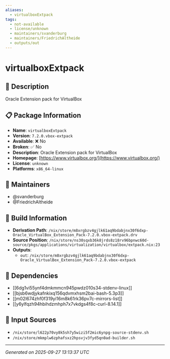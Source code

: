 ```yaml
---
aliases:
  - virtualboxExtpack
tags:
  - not-available
  - license/unknown
  - maintainers/svanderburg
  - maintainers/FriedrichAltheide
  - outputs/out
---
```


# virtualboxExtpack

## 📝 Description

Oracle Extension pack for VirtualBox

## 📋 Package Information

- **Name**: `virtualboxExtpack`
- **Version**: `7.2.0.vbox-extpack`
- **Available**: ❌ No
- **Broken**: ✅ No
- **Description**: Oracle Extension pack for VirtualBox
- **Homepage**: [https://www.virtualbox.org/](https://www.virtualbox.org/)
- **License**: `unknown`
- **Platforms**: `x86_64-linux`
## 👥 Maintainers

- @svanderburg
- @FriedrichAltheide


## 🔧 Build Information

- **Derivation Path**: `/nix/store/m8xrgbzv4gjlk61aq9bdabjnx30f6dxp-Oracle_VirtualBox_Extension_Pack-7.2.0.vbox-extpack.drv`
- **Source Position**: `/nix/store/ns30sqxb36k8jrds8z18rv96bpnwc60d-source/pkgs/applications/virtualization/virtualbox/extpack.nix:23`
- **Outputs**:
  - `out`:  `/nix/store/m8xrgbzv4gjlk61aq9bdabjnx30f6dxp-Oracle_VirtualBox_Extension_Pack-7.2.0.vbox-extpack`

## 🔗 Dependencies

- [[6dg1vi55ynf4dmkmmcn945pwdz010s34-stdenv-linux]]
- [[bjsb6wdjykafnkixq156qdvmxhsm2bai-bash-5.3p3]]
- [[m02l674zhf0f319yi16m8k61rk36pv7c-mirrors-list]]
- [[y6ylfqzh94hbihdzmhph7x7vkdgs4f8c-curl-8.14.1]]

## 📁 Input Sources

- `/nix/store/l622p70vy8k5sh7y5wizi5f2mic6ynpg-source-stdenv.sh`
- `/nix/store/mkmplw6zphafsxz2hpsvjv3fyd5qn0ad-builder.sh`

---
*Generated on 2025-09-27 13:13:37 UTC*
